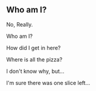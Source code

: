 ## Who am I?

No, Really.

Who am I?

How did I get in here?

Where is all the pizza?

I don't know why, but...

I'm sure there was one slice left...
